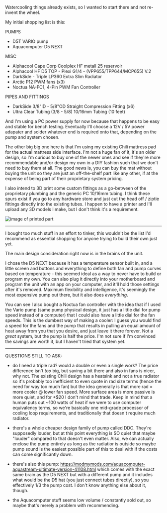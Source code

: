 Watercooling things already exists, so I wanted to start there and not re-invent the wheel.

My initial shopping list is this:


PUMPS

- D5T VARIO pump
- Aquacomputer D5 NEXT

MISC

- Alphacool Cape Corp Coolplex HF metall 25 reservoir
- Alphacool HF D5 TOP - Plexi G1/4 - (VPP655/TPP644/MCP655) V.2
- DarkSide - Triple LP360 Extra Slim Radiator
- Arctic P12 PWM fans (x3)
- Noctua NA-FC1, 4-Pin PWM Fan Controller

PIPES AND FITTINGS

- DarkSide 3/8"ID - 5/8"OD Straight Compression Fitting (x6)
- Ultra Clear Tubing (3/8 - 5/8) 10/16mm Tubing (10 feet)

And I'm using a PC power supply for now because that happens to be easy and stable for bench testing. Eventually I'll choose a 12V / 5V power adapater and solder whatever end is required onto that, depending on the pump and system chosen.

The other big big one here is that I'm using my existing Chili mattress pad for the actual mattress side interface. I'm not a huge fan of it, it's an older design, so I'm curious to buy one of the newer ones and see if they're more recommendable and/or design my own in a DIY fashion such that we don't need to buy them at all. The good news is, you can buy the mat without buying the unit so they are just an off-the-shelf part like any other, if at the expense of being part of their proprietary system pricing.

I also intend to 3D print some custom fittings as a go-between of the proprietary plumbing and the generic PC 10/16mm tubing. I think these spurs exist if you go to any hardware store and just cut the head off / ziptie fittings directly into the existing tubes. I happen to have a printer and I'll upload any 3D models I make, but I don't think it's a requirement.

![image of printed part](https://i.imgur.com/g5KOZfT.png)

* * * * *

I bought too much stuff in an effort to tinker, this wouldn't be the list I'd recommend as essential shopping for anyone trying to build their own just yet.

The main design consideration right now is in the brains of the unit.

I chose the D5 NEXT because it has a temperature sensor built in, and a little screen and buttons and everything to define both fan and pump curves based on temperature - this seemed ideal as a way to never have to build or program my own. You can also plug it directly into your motherboard and program the unit with an app on your computer, and it'll hold those settings after it's removed. Maximum flexibility and intelligence, it's seemingly the most expensive pump out there, but it also does _everything_.

You can see I also bought a Noctua fan controller with the idea that if I used the Vario pump (same pump physical design, it just has a little dial for pump speed instead of a computer) that I could also have a little dial for the fan speeds. This is the dumbest way of making a cooler: I guess you would find a speed for the fans and the pump that results in pulling an equal amount of heat away from you that you desire, and just leave it there forever. Not a _great_ system, but the pump is half the price. I'm not sure if I'm convinced the savings are worth it, but I haven't tried that system yet.

* * * * *

QUESTIONS STILL TO ASK:

- do I need a triple rad? would a double or even a single work? The price difference isn't _too_ big, but saving a bit there and also in fans is nicer, why not. The existing Chili design has a heatsink and not a true radiator so it's probably too inefficient to even quote in rad size terms (hence the need for way too much fan) but the idea generally is that more rad = more cooler @ lower fan speed. More surface area is more passive is more quiet, and for +$20 I don't mind that trade. Keep in mind that a human puts out ~100 watts of heat if we were to use computer equivalency terms, so we're basically one mid-grade processor of cooling loop requirements, and traditionally that doesn't require much radiator.

- there's a whole cheaper design family of pump called DDC. They're supposedly louder, but at this point everything is SO quiet that maybe "louder" compared to that doesn't even matter. Also, we can actually enclose the pump entirely as long as the radiatior is outside so maybe pump sound is the easiest possible part of this to deal with if the costs can come significantly down.

- there's also this pump: https://modmymods.com/aquacomputer-aquastream-ultimate-version-41108.html which comes with the exact same brain as the D5 NEXT but with a different pump and it includes what would be the D5 hat (you just connect tubes directly), so you effectively 1/3 the pump cost. I don't know anything else about it, though. 

- the Aquacomputer stuff seems low volume / constantly sold out, so maybe that's merely a problem with recommending.
